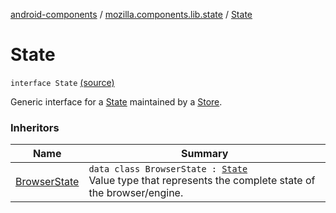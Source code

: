 [android-components](../index.md) / [mozilla.components.lib.state](index.md) / [State](./-state.md)

# State

`interface State` [(source)](https://github.com/mozilla-mobile/android-components/blob/master/components/lib/state/src/main/java/mozilla/components/lib/state/State.kt#L10)

Generic interface for a [State](./-state.md) maintained by a [Store](-store/index.md).

### Inheritors

| Name | Summary |
|---|---|
| [BrowserState](../mozilla.components.browser.session.state/-browser-state/index.md) | `data class BrowserState : `[`State`](./-state.md)<br>Value type that represents the complete state of the browser/engine. |
